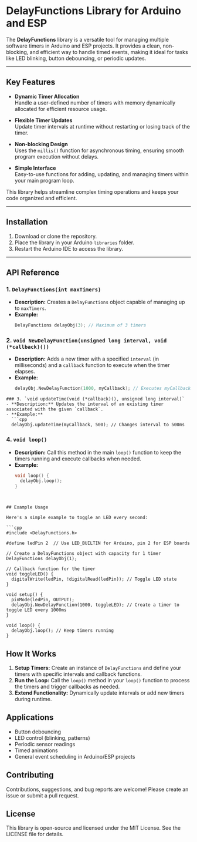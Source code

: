 # DelayFunctions Library for Arduino and ESP

The **DelayFunctions** library is a versatile tool for managing multiple software timers in Arduino and ESP projects. It provides a clean, non-blocking, and efficient way to handle timed events, making it ideal for tasks like LED blinking, button debouncing, or periodic updates.

---

## Key Features

- **Dynamic Timer Allocation**  
  Handle a user-defined number of timers with memory dynamically allocated for efficient resource usage.

- **Flexible Timer Updates**  
  Update timer intervals at runtime without restarting or losing track of the timer.

- **Non-blocking Design**  
  Uses the `millis()` function for asynchronous timing, ensuring smooth program execution without delays.

- **Simple Interface**  
  Easy-to-use functions for adding, updating, and managing timers within your main program loop.

This library helps streamline complex timing operations and keeps your code organized and efficient.

---

## Installation

1. Download or clone the repository.
2. Place the library in your Arduino `libraries` folder.
3. Restart the Arduino IDE to access the library.

---

## API Reference

### 1. `DelayFunctions(int maxTimers)`
- **Description:** Creates a `DelayFunctions` object capable of managing up to `maxTimers`.
- **Example:**  
  ```cpp
  DelayFunctions delayObj(3); // Maximum of 3 timers
    ```

### 2. `void NewDelayFunction(unsigned long interval, void (*callback)())`
- **Description:** Adds a new timer with a specified `interval` (in milliseconds) and a `callback` function to execute when the timer elapses.
- **Example:**
  ```cpp
  delayObj.NewDelayFunction(1000, myCallback); // Executes myCallback every 1000ms
```
### 3. `void updateTime(void (*callback)(), unsigned long interval)`
- **Description:** Updates the interval of an existing timer associated with the given `callback`.
- **Example:**
  ```cpp
  delayObj.updateTime(myCallback, 500); // Changes interval to 500ms
```

### 4. `void loop()`
- **Description:** Call this method in the main `loop()` function to keep the timers running and execute callbacks when needed.
- **Example:**
  ```cpp
  void loop() {
    delayObj.loop();
  }
```


## Example Usage

Here's a simple example to toggle an LED every second:

```cpp
#include <DelayFunctions.h>

#define ledPin 2  // Use LED_BUILTIN for Arduino, pin 2 for ESP boards

// Create a DelayFunctions object with capacity for 1 timer
DelayFunctions delayObj(1);

// Callback function for the timer
void toggleLED() {
  digitalWrite(ledPin, !digitalRead(ledPin)); // Toggle LED state
}

void setup() {
  pinMode(ledPin, OUTPUT);
  delayObj.NewDelayFunction(1000, toggleLED); // Create a timer to toggle LED every 1000ms
}

void loop() {
  delayObj.loop(); // Keep timers running
}
```

## How It Works

1. **Setup Timers:** Create an instance of `DelayFunctions` and define your timers with specific intervals and callback functions.
2. **Run the Loop:** Call the `loop()` method in your `loop()` function to process the timers and trigger callbacks as needed.
3. **Extend Functionality:** Dynamically update intervals or add new timers during runtime.


## Applications

- Button debouncing
- LED control (blinking, patterns)
- Periodic sensor readings
- Timed animations
- General event scheduling in Arduino/ESP projects

## Contributing

Contributions, suggestions, and bug reports are welcome! Please create an issue or submit a pull request.


## License

This library is open-source and licensed under the MIT License. See the LICENSE file for details.
